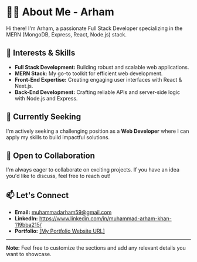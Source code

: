 # 👨‍💻 About Me - Arham 

Hi there! I'm Arham, a passionate Full Stack Developer specializing in the MERN (MongoDB, Express, React, Node.js) stack.

## 🚀 Interests & Skills

- **Full Stack Development:** Building robust and scalable web applications.
- **MERN Stack:** My go-to toolkit for efficient web development.
- **Front-End Expertise:** Creating engaging user interfaces with React & Next.js.
- **Back-End Development:** Crafting reliable APIs and server-side logic with Node.js and Express.

## 🔭 Currently Seeking

I'm actively seeking a challenging position as a **Web Developer** where I can apply my skills to build impactful solutions.

## 🤝 Open to Collaboration

I'm always eager to collaborate on exciting projects. If you have an idea you'd like to discuss, feel free to reach out!

## 📫 Let's Connect

- **Email:** muhammadarham59@gmail.com
- **LinkedIn:** https://www.linkedin.com/in/muhammad-arham-khan-119bba215/
- **Portfolio:** [[My Portfolio Website URL]](https://arhamdev-portfolio.netlify.app/)

---

**Note:** Feel free to customize the sections and add any relevant details you want to showcase.

